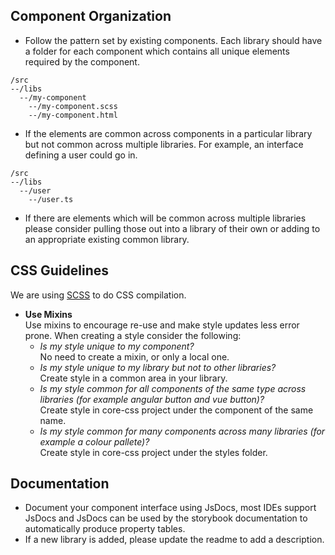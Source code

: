 ## Component Organization
  
- Follow the pattern set by existing components.  Each library should have a folder for each component which contains all unique elements required by the component.  
```
/src  
--/libs  
  --/my-component  
    --/my-component.scss  
    --/my-component.html  
```
- If the elements are common across components in a particular library but not common across multiple libraries.  For example, an interface defining a user could go in.
```
/src  
--/libs  
  --/user
    --/user.ts
```

- If there are elements which will be common across multiple libraries please consider pulling those out into a library of their own or adding to an appropriate existing common library.  

## CSS Guidelines
  
We are using [SCSS](https://sass-lang.com/) to do CSS compilation.  

- __Use Mixins__  
Use mixins to encourage re-use and make style updates less error prone.  When creating a style consider the following: 
    - _Is my style unique to my component?_  
    No need to create a mixin, or only a local one.
    - _Is my style unique to my library but not to other libraries?_  
    Create style in a common area in your library.
    - _Is my style common for all components of the same type across libraries (for example angular button and vue button)?_  
    Create style in core-css project under the component of the same name.
    - _Is my style common for many components across many libraries (for example a colour pallete)?_  
    Create style in core-css project under the styles folder.

## Documentation

- Document your component interface using JsDocs, most IDEs support JsDocs and JsDocs can be used by the storybook documentation to automatically produce property tables.
- If a new library is added, please update the readme to add a description.  


